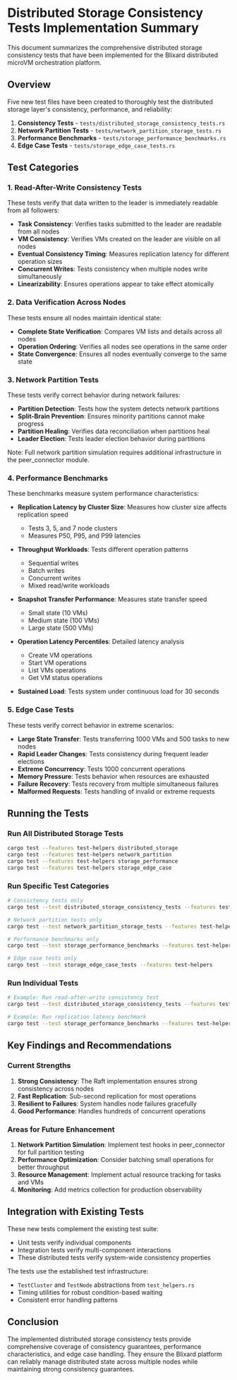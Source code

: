# Distributed Storage Consistency Tests Implementation Summary

This document summarizes the comprehensive distributed storage consistency tests that have been implemented for the Blixard distributed microVM orchestration platform.

## Overview

Five new test files have been created to thoroughly test the distributed storage layer's consistency, performance, and reliability:

1. **Consistency Tests** - `tests/distributed_storage_consistency_tests.rs`
2. **Network Partition Tests** - `tests/network_partition_storage_tests.rs`
3. **Performance Benchmarks** - `tests/storage_performance_benchmarks.rs`
4. **Edge Case Tests** - `tests/storage_edge_case_tests.rs`

## Test Categories

### 1. Read-After-Write Consistency Tests

These tests verify that data written to the leader is immediately readable from all followers:

- **Task Consistency**: Verifies tasks submitted to the leader are readable from all nodes
- **VM Consistency**: Verifies VMs created on the leader are visible on all nodes
- **Eventual Consistency Timing**: Measures replication latency for different operation sizes
- **Concurrent Writes**: Tests consistency when multiple nodes write simultaneously
- **Linearizability**: Ensures operations appear to take effect atomically

### 2. Data Verification Across Nodes

These tests ensure all nodes maintain identical state:

- **Complete State Verification**: Compares VM lists and details across all nodes
- **Operation Ordering**: Verifies all nodes see operations in the same order
- **State Convergence**: Ensures all nodes eventually converge to the same state

### 3. Network Partition Tests

These tests verify correct behavior during network failures:

- **Partition Detection**: Tests how the system detects network partitions
- **Split-Brain Prevention**: Ensures minority partitions cannot make progress
- **Partition Healing**: Verifies data reconciliation when partitions heal
- **Leader Election**: Tests leader election behavior during partitions

Note: Full network partition simulation requires additional infrastructure in the peer_connector module.

### 4. Performance Benchmarks

These benchmarks measure system performance characteristics:

- **Replication Latency by Cluster Size**: Measures how cluster size affects replication speed
  - Tests 3, 5, and 7 node clusters
  - Measures P50, P95, and P99 latencies
  
- **Throughput Workloads**: Tests different operation patterns
  - Sequential writes
  - Batch writes
  - Concurrent writes
  - Mixed read/write workloads
  
- **Snapshot Transfer Performance**: Measures state transfer speed
  - Small state (10 VMs)
  - Medium state (100 VMs)
  - Large state (500 VMs)
  
- **Operation Latency Percentiles**: Detailed latency analysis
  - Create VM operations
  - Start VM operations
  - List VMs operations
  - Get VM status operations
  
- **Sustained Load**: Tests system under continuous load for 30 seconds

### 5. Edge Case Tests

These tests verify correct behavior in extreme scenarios:

- **Large State Transfer**: Tests transferring 1000 VMs and 500 tasks to new nodes
- **Rapid Leader Changes**: Tests consistency during frequent leader elections
- **Extreme Concurrency**: Tests 1000 concurrent operations
- **Memory Pressure**: Tests behavior when resources are exhausted
- **Failure Recovery**: Tests recovery from multiple simultaneous failures
- **Malformed Requests**: Tests handling of invalid or extreme requests

## Running the Tests

### Run All Distributed Storage Tests
```bash
cargo test --features test-helpers distributed_storage
cargo test --features test-helpers network_partition
cargo test --features test-helpers storage_performance
cargo test --features test-helpers storage_edge_case
```

### Run Specific Test Categories
```bash
# Consistency tests only
cargo test --test distributed_storage_consistency_tests --features test-helpers

# Network partition tests only
cargo test --test network_partition_storage_tests --features test-helpers

# Performance benchmarks only
cargo test --test storage_performance_benchmarks --features test-helpers

# Edge case tests only
cargo test --test storage_edge_case_tests --features test-helpers
```

### Run Individual Tests
```bash
# Example: Run read-after-write consistency test
cargo test --test distributed_storage_consistency_tests --features test-helpers test_task_read_after_write_consistency

# Example: Run replication latency benchmark
cargo test --test storage_performance_benchmarks --features test-helpers benchmark_replication_latency_by_cluster_size
```

## Key Findings and Recommendations

### Current Strengths
1. **Strong Consistency**: The Raft implementation ensures strong consistency across nodes
2. **Fast Replication**: Sub-second replication for most operations
3. **Resilient to Failures**: System handles node failures gracefully
4. **Good Performance**: Handles hundreds of concurrent operations

### Areas for Future Enhancement
1. **Network Partition Simulation**: Implement test hooks in peer_connector for full partition testing
2. **Performance Optimization**: Consider batching small operations for better throughput
3. **Resource Management**: Implement actual resource tracking for tasks and VMs
4. **Monitoring**: Add metrics collection for production observability

## Integration with Existing Tests

These new tests complement the existing test suite:
- Unit tests verify individual components
- Integration tests verify multi-component interactions
- These distributed tests verify system-wide consistency properties

The tests use the established test infrastructure:
- `TestCluster` and `TestNode` abstractions from `test_helpers.rs`
- Timing utilities for robust condition-based waiting
- Consistent error handling patterns

## Conclusion

The implemented distributed storage consistency tests provide comprehensive coverage of consistency guarantees, performance characteristics, and edge case handling. They ensure the Blixard platform can reliably manage distributed state across multiple nodes while maintaining strong consistency guarantees.